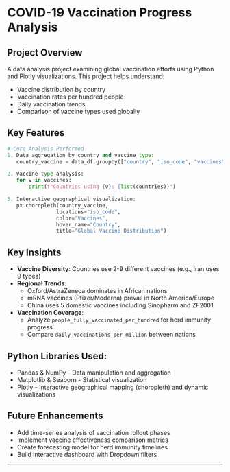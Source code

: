 # COVID-19 Vaccination Progress Analysis

## Project Overview
A data analysis project examining global vaccination efforts using Python and Plotly visualizations. This project helps understand:
- Vaccine distribution by country
- Vaccination rates per hundred people
- Daily vaccination trends
- Comparison of vaccine types used globally

## Key Features
```python
# Core Analysis Performed
1. Data aggregation by country and vaccine type:
   country_vaccine = data_df.groupby(["country", "iso_code", "vaccines"]).max()

2. Vaccine-type analysis:
   for v in vaccines:
       print(f"Countries using {v}: {list(countries)}")

3. Interactive geographical visualization:
   px.choropleth(country_vaccine, 
                locations="iso_code",
                color="Vaccines",
                hover_name="Country",
                title="Global Vaccine Distribution")
```

## Key Insights
- **Vaccine Diversity**: Countries use 2-9 different vaccines (e.g., Iran uses 9 types)
- **Regional Trends**:
  - Oxford/AstraZeneca dominates in African nations
  - mRNA vaccines (Pfizer/Moderna) prevail in North America/Europe
  - China uses 5 domestic vaccines including Sinopharm and ZF2001
- **Vaccination Coverage**:
  - Analyze `people_fully_vaccinated_per_hundred` for herd immunity progress
  - Compare `daily_vaccinations_per_million` between nations


## Python Libraries Used:
- Pandas & NumPy - Data manipulation and aggregation
- Matplotlib & Seaborn - Statistical visualization
- Plotly - Interactive geographical mapping (choropleth) and dynamic visualizations


## Future Enhancements
- Add time-series analysis of vaccination rollout phases
- Implement vaccine effectiveness comparison metrics
- Create forecasting model for herd immunity timelines
- Build interactive dashboard with Dropdown filters

---
